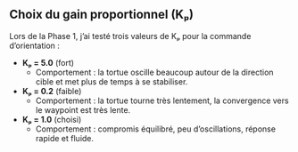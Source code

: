 ## Choix du gain proportionnel (Kₚ)

Lors de la Phase 1, j’ai testé trois valeurs de Kₚ pour la commande d’orientation :

- **Kₚ = 5.0** (fort)  
  - Comportement : la tortue oscille beaucoup autour de la direction cible et met plus de temps à se stabiliser.  
- **Kₚ = 0.2** (faible)  
  - Comportement : la tortue tourne très lentement, la convergence vers le waypoint est très lente.  
- **Kₚ = 1.0** (choisi)  
  - Comportement : compromis équilibré, peu d’oscillations, réponse rapide et fluide.  

